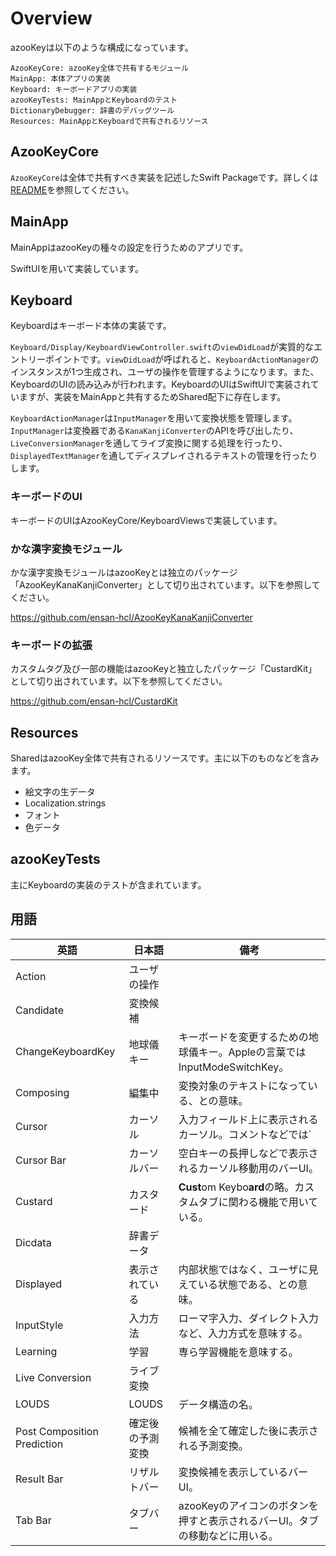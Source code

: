 # Overview

azooKeyは以下のような構成になっています。

```
AzooKeyCore: azooKey全体で共有するモジュール
MainApp: 本体アプリの実装
Keyboard: キーボードアプリの実装
azooKeyTests: MainAppとKeyboardのテスト
DictionaryDebugger: 辞書のデバッグツール
Resources: MainAppとKeyboardで共有されるリソース
```

## AzooKeyCore

`AzooKeyCore`は全体で共有すべき実装を記述したSwift Packageです。詳しくは[README](../AzooKeyCore/README.md)を参照してください。

## MainApp

MainAppはazooKeyの種々の設定を行うためのアプリです。

SwiftUIを用いて実装しています。

## Keyboard

Keyboardはキーボード本体の実装です。

`Keyboard/Display/KeyboardViewController.swift`の`viewDidLoad`が実質的なエントリーポイントです。`viewDidLoad`が呼ばれると、`KeyboardActionManager`のインスタンスが1つ生成され、ユーザの操作を管理するようになります。また、KeyboardのUIの読み込みが行われます。KeyboardのUIはSwiftUIで実装されていますが、実装をMainAppと共有するためShared配下に存在します。

`KeyboardActionManager`は`InputManager`を用いて変換状態を管理します。`InputManager`は変換器である`KanaKanjiConverter`のAPIを呼び出したり、`LiveConversionManager`を通してライブ変換に関する処理を行ったり、`DisplayedTextManager`を通してディスプレイされるテキストの管理を行ったりします。

### キーボードのUI

キーボードのUIはAzooKeyCore/KeyboardViewsで実装しています。

### かな漢字変換モジュール

かな漢字変換モジュールはazooKeyとは独立のパッケージ「AzooKeyKanaKanjiConverter」として切り出されています。以下を参照してください。

https://github.com/ensan-hcl/AzooKeyKanaKanjiConverter

### キーボードの拡張

カスタムタグ及び一部の機能はazooKeyと独立したパッケージ「CustardKit」として切り出されています。以下を参照してください。

https://github.com/ensan-hcl/CustardKit

## Resources

SharedはazooKey全体で共有されるリソースです。主に以下のものなどを含みます。

* 絵文字の生データ
* Localization.strings
* フォント
* 色データ

## azooKeyTests

主にKeyboardの実装のテストが含まれています。

## 用語

| 英語                        | 日本語           | 備考                                                         |
| --------------------------- | ---------------- | ------------------------------------------------------------ |
| Action                      | ユーザの操作     |                                                              |
| Candidate                   | 変換候補         |                                                              |
| ChangeKeyboardKey           | 地球儀キー       | キーボードを変更するための地球儀キー。Appleの言葉ではInputModeSwitchKey。 |
| Composing                   | 編集中           | 変換対象のテキストになっている、との意味。                   |
| Cursor                      | カーソル         | 入力フィールド上に表示されるカーソル。コメントなどでは`|`の記号で表すことも多い。 |
| Cursor Bar                  | カーソルバー     | 空白キーの長押しなどで表示されるカーソル移動用のバーUI。     |
| Custard                     | カスタード       | **Cust**om Keybo**ard**の略。カスタムタブに関わる機能で用いている。 |
| Dicdata                     | 辞書データ       |                                                              |
| Displayed                   | 表示されている   | 内部状態ではなく、ユーザに見えている状態である、との意味。   |
| InputStyle                  | 入力方法         | ローマ字入力、ダイレクト入力など、入力方式を意味する。       |
| Learning                    | 学習             | 専ら学習機能を意味する。                                     |
| Live Conversion             | ライブ変換       |                                                              |
| LOUDS                       | LOUDS            | データ構造の名。                                             |
| Post Composition Prediction | 確定後の予測変換 | 候補を全て確定した後に表示される予測変換。                   |
| Result Bar                  | リザルトバー     | 変換候補を表示しているバーUI。                               |
| Tab Bar                     | タブバー         | azooKeyのアイコンのボタンを押すと表示されるバーUI。タブの移動などに用いる。 |
